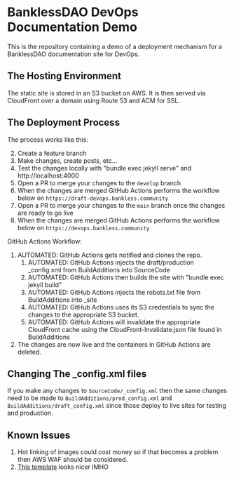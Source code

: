BanklessDAO DevOps Documentation Demo
=====================================
This is the repository containing a demo of a deployment mechanism for a BanklessDAO documentation site for DevOps.

The Hosting Environment
------------
The static site is stored in an S3 bucket on AWS. It is then served via CloudFront over a domain using Route 53 and ACM for SSL.

The Deployment Process
----------------------
The process works like this:

2. Create a feature branch
2. Make changes, create posts, etc...
  1. Test the changes locally with "bundle exec jekyll serve" and http://localhost:4000
3. Open a PR to merge your changes to the `develop` branch
4. When the changes are merged GitHub Actions performs the workflow below on `https://draft-devops.bankless.community`
5. Open a PR to merge your changes to the `main` branch once the changes are ready to go live
6. When the changes are merged GitHub Actions performs the workflow below on `https://devops.bankless.community`

GitHub Actions Workflow:

1. AUTOMATED: GitHub Actions gets notified and clones the repo.
    1. AUTOMATED: GitHub Actions injects the draft/production _config.xml from BuildAdditions into SourceCode
    2. AUTOMATED: GitHub Actions then builds the site with "bundle exec jekyll build"
    3. AUTOMATED: GitHub Actions injects the robots.txt file from BuildAdditions into _site
    4. AUTOMATED: GitHub Actions uses its S3 credentials to sync the changes to the appropriate S3 bucket.
    5. AUTOMATED: GitHub Actions will invalidate the appropriate CloudFront cache using the CloudFront-Invalidate.json file found in BuildAdditions
2. The changes are now live and the containers in GitHub Actions are deleted.

Changing The _config.xml files
------------------------------
If you make any changes to `SourceCode/_config.xml` then the same changes need to be made to `BuildAdditions/prod_config.xml` and `BuildAdditions/draft_config.xml`
since those deploy to live sites for testing and production.

Known Issues
------------
1. Hot linking of images could cost money so if that becomes a problem then AWS WAF should be considered.
2. [This template](https://jekyllthemes.io/theme/desk-responsive-knowledge-base-and-faq-jekyll-theme) looks nicer IMHO

